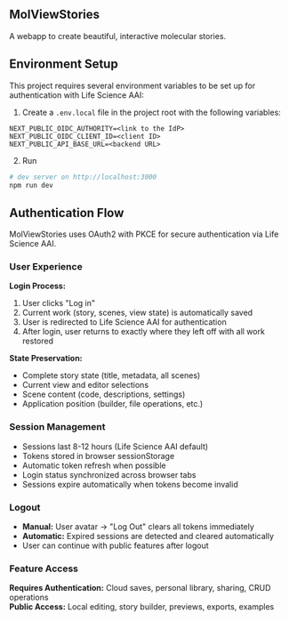 ## MolViewStories

A webapp to create beautiful, interactive molecular stories.

## Environment Setup

This project requires several environment variables to be set up for authentication with Life Science AAI:

1. Create a `.env.local` file in the project root with the following variables:
```env
NEXT_PUBLIC_OIDC_AUTHORITY=<link to the IdP>
NEXT_PUBLIC_OIDC_CLIENT_ID=<client ID>
NEXT_PUBLIC_API_BASE_URL=<backend URL>
```
2. Run
```bash
# dev server on http://localhost:3000
npm run dev
```

## Authentication Flow

MolViewStories uses OAuth2 with PKCE for secure authentication via Life Science AAI.

### User Experience

**Login Process:**
1. User clicks "Log in" 
2. Current work (story, scenes, view state) is automatically saved
3. User is redirected to Life Science AAI for authentication
4. After login, user returns to exactly where they left off with all work restored

**State Preservation:**
- Complete story state (title, metadata, all scenes)
- Current view and editor selections
- Scene content (code, descriptions, settings)
- Application position (builder, file operations, etc.)

### Session Management

- Sessions last 8-12 hours (Life Science AAI default)
- Tokens stored in browser sessionStorage
- Automatic token refresh when possible
- Login status synchronized across browser tabs
- Sessions expire automatically when tokens become invalid

### Logout

- **Manual:** User avatar → "Log Out" clears all tokens immediately
- **Automatic:** Expired sessions are detected and cleared automatically
- User can continue with public features after logout

### Feature Access

**Requires Authentication:** Cloud saves, personal library, sharing, CRUD operations  
**Public Access:** Local editing, story builder, previews, exports, examples
